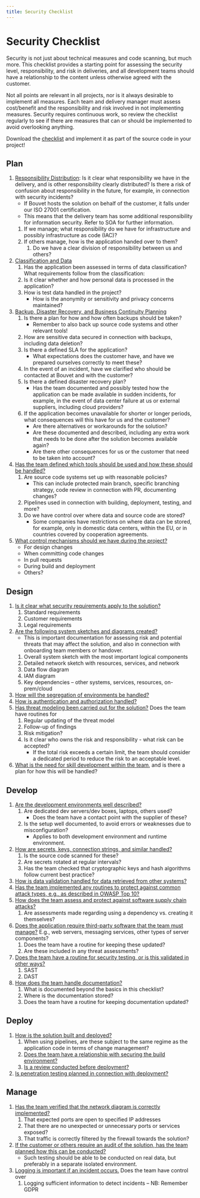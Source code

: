 ```yaml
---
title: Security Checklist
---
```


# Security Checklist

Security is not just about technical measures and code scanning, but much more. This checklist provides a starting point for assessing the security level, responsibility, and risk in deliveries, and all development teams should have a relationship to the content unless otherwise agreed with the customer.

Not all points are relevant in all projects, nor is it always desirable to implement all measures. Each team and delivery manager must assess cost/benefit and the responsibility and risk involved in not implementing measures. Security requires continuous work, so review the checklist regularly to see if there are measures that can or should be implemented to avoid overlooking anything.

Download the [checklist](https://raw.githubusercontent.com/bouvet/sikkerhet.bouvet.no/main/docs/checklist.md) and implement it as part of the source code in your project!

## Plan
1. [Responsibility Distribution](./01_plan/01_ansvarsfordeling): Is it clear what responsibility we have in the delivery, and is other responsibility clearly distributed? Is there a risk of confusion about responsibility in the future, for example, in connection with security incidents?
    * If Bouvet hosts the solution on behalf of the customer, it falls under our ISO 27001 certification.
    * This means that the delivery team has some additional responsibility for information security. Refer to SOA for further information.
    1. If we manage; what responsibility do we have for infrastructure and possibly infrastructure as code (IAC)?
    2. If others manage, how is the application handed over to them?
        1. Do we have a clear division of responsibility between us and others?
2. [Classification and Data](./01_plan/02_data_og_klassifisering)
    1. Has the application been assessed in terms of data classification? What requirements follow from the classification:
    2. Is it clear whether and how personal data is processed in the application?
    3. How is test data handled in the project?
        * How is the anonymity or sensitivity and privacy concerns maintained?
3. [Backup, Disaster Recovery, and Business Continuity Planning](./01_plan/03_business_continuity)
    1. Is there a plan for how and how often backups should be taken?
        * Remember to also back up source code systems and other relevant tools!
    2. How are sensitive data secured in connection with backups, including data deletion?
    3. Is there a defined SLA for the application?
        * What expectations does the customer have, and have we prepared ourselves correctly to meet these?
    4. In the event of an incident, have we clarified who should be contacted at Bouvet and with the customer?
    5. Is there a defined disaster recovery plan?
        * Has the team documented and possibly tested how the application can be made available in sudden incidents, for example, in the event of data center failure at us or external suppliers, including cloud providers?
    6. If the application becomes unavailable for shorter or longer periods, what consequences will this have for us and the customer?
        * Are there alternatives or workarounds for the solution?
        * Are these documented and described, including any extra work that needs to be done after the solution becomes available again?
        * Are there other consequences for us or the customer that need to be taken into account?
4. [Has the team defined which tools should be used and how these should be handled?](./01_plan/04_verktoy_og_bruk)
    1. Are source code systems set up with reasonable policies?
        * This can include protected main branch, specific branching strategy, code review in connection with PR, documenting changes?
    2. Pipelines used in connection with building, deployment, testing, and more?
    3. Do we have control over where data and source code are stored?
        * Some companies have restrictions on where data can be stored, for example, only in domestic data centers, within the EU, or in countries covered by cooperation agreements.
5. [What control mechanisms should we have during the project?](./01_plan/05_sikkerhetsgater)
    * For design changes
    * When committing code changes
    * In pull requests
    * During build and deployment
    * Others?

## Design
1. [Is it clear what security requirements apply to the solution?](./02_design/01_sikkerhetskrav)
    1. Standard requirements
    2. Customer requirements
    3. Legal requirements
2. [Are the following system sketches and diagrams created?](./02_design/02_systemskisser)
    * This is important documentation for assessing risk and potential threats that may affect the solution, and also in connection with onboarding team members or handover.
    1. Overall system sketch with the most important logical components
    2. Detailed network sketch with resources, services, and network
    3. Data flow diagram
    4. IAM diagram
    5. Key dependencies – other systems, services, resources, on-prem/cloud
3. [How will the segregation of environments be handled?](./02_design/03_segregering)
4. [How is authentication and authorization handled?](./02_design/04_autentisering)
5. [Has threat modeling been carried out for the solution?](./02_design/05_trusselmodellering) Does the team have routines for
    1. Regular updating of the threat model
    2. Follow-up of findings
    3. Risk mitigation?
    4. Is it clear who owns the risk and responsibility - what risk can be accepted?
        * If the total risk exceeds a certain limit, the team should consider a dedicated period to reduce the risk to an acceptable level.
6. [What is the need for skill development within the team](./02_design/06_kompetanseheving), and is there a plan for how this will be handled?

## Develop
1. [Are the development environments well described?](./03_develop/01_utviklingsmiljoer)
    1. Are dedicated dev servers/dev boxes, laptops, others used?
        * Does the team have a contact point with the supplier of these?
    2. Is the setup well documented, to avoid errors or weaknesses due to misconfiguration?
        * Applies to both development environment and runtime environment.
2. [How are secrets, keys, connection strings, and similar handled?](./03_develop/02_secrets)
    1. Is the source code scanned for these?
    2. Are secrets rotated at regular intervals?
    3. Has the team checked that cryptographic keys and hash algorithms follow current best practice?
3. [How is data validation handled for data retrieved from other systems?](./03_develop/03_datavalidering)
4. [Has the team implemented any routines to protect against common attack types, e.g., as described in OWASP Top 10?](./03_develop/04_sikkerhetspraksiser)
5. [How does the team assess and protect against software supply chain attacks?](./03_develop/05_software_supply_chain)
    1. Are assessments made regarding using a dependency vs. creating it themselves?
6. [Does the application require third-party software that the team must manage?](./03_develop/06_interne_komponenter) E.g., web servers, messaging services, other types of server components?
    1. Does the team have a routine for keeping these updated?
    2. Are these included in any threat assessments?
7. [Does the team have a routine for security testing, or is this validated in other ways?](./03_develop/07_sikkerhetstesting)
    1. SAST
    2. DAST
8. [How does the team handle documentation?](./03_develop/08_dokumentasjon)
    1. What is documented beyond the basics in this checklist?
    2. Where is the documentation stored?
    3. Does the team have a routine for keeping documentation updated?

## Deploy
1. [How is the solution built and deployed?](./04_deploy/01_cicd)
    1. When using pipelines, are these subject to the same regime as the application code in terms of change management?
    2. [Does the team have a relationship with securing the build environment?](./04_deploy/02_bygg)
    3. [Is a review conducted before deployment?](./04_deploy/03_deploy)
2. [Is penetration testing planned in connection with deployment?](./04_deploy/04_pentesting)

## Manage
1. [Has the team verified that the network diagram is correctly implemented?](./05_manage/01_verifisering_av_design)
    1. That expected ports are open to specified IP addresses
    2. That there are no unexpected or unnecessary ports or services exposed?
    3. That traffic is correctly filtered by the firewall towards the solution?
2. [If the customer or others require an audit of the solution, has the team planned how this can be conducted?](./05_manage/02_audit)
    * Such testing should be able to be conducted on real data, but preferably in a separate isolated environment.
3. [Logging is important if an incident occurs.](./05_manage/03_logging_monitorering) Does the team have control over
    1. Logging sufficient information to detect incidents – NB: Remember GDPR
